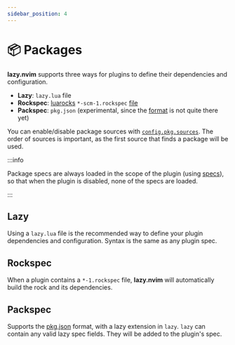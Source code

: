 ```yaml
---
sidebar_position: 4
---
```

# 📦 Packages

**lazy.nvim** supports three ways for plugins to define their dependencies and configuration.

- **Lazy**: `lazy.lua` file
- **Rockspec**: [luarocks](https://luarocks.org/) `*-scm-1.rockspec` [file](https://github.com/luarocks/luarocks/wiki/Rockspec-format)
- **Packspec**: `pkg.json` (experimental, since the [format](https://github.com/neovim/packspec/issues/41) is not quite there yet)

You can enable/disable package sources with [`config.pkg.sources`](/configuration).
The order of sources is important, as the first source that finds a package will be used.

:::info

Package specs are always loaded in the scope of the plugin (using [specs](/spec#advanced)),
so that when the plugin is disabled, none of the specs are loaded.

:::

## Lazy

Using a `lazy.lua` file is the recommended way to define your plugin dependencies and configuration.
Syntax is the same as any plugin spec.

## Rockspec

When a plugin contains a `*-1.rockspec` file, **lazy.nvim** will automatically build the rock and its dependencies.

## Packspec

Supports the [pkg.json](https://github.com/nvim-lua/nvim-package-specification/issues/41) format,
with a lazy extension in `lazy`.
`lazy` can contain any valid lazy spec fields. They will be added to the plugin's spec.

